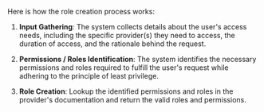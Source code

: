 

Here is how the role creation process works:

1. **Input Gathering**: The system collects details about the user's access needs, including the specific provider(s) they need to access, the duration of access, and the rationale behind the request.

2. **Permissions / Roles Identification**: The system identifies the necessary permissions and roles required to fulfill the user's request while adhering to the principle of least privilege.

3. **Role Creation**: Lookup the identified permissions and roles in the provider's documentation and return the valid roles and permissions.


